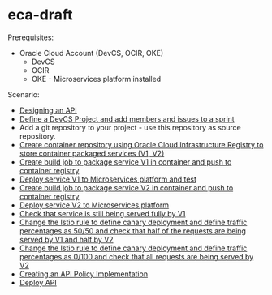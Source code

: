 # eca-draft

Prerequisites:

- Oracle Cloud Account (DevCS, OCIR, OKE)
  - DevCS
  - OCIR
  - OKE - Microservices platform installed

Scenario:

- [Designing an API](tutorials/design.api.md)
- [Define a DevCS Project and add members and issues to a sprint](tutorials/DevCS.md)
- Add a git repository to your project - use this repository as source repository.
- [Create container repository using Oracle Cloud Infrastructure Registry to store container packaged services (V1, V2)](devcs.build.jobs.md#1-create-container-repository-using-oracle-cloud-infrastructure-registry-to-store-container-packaged-services)
- [Create build job to package service V1 in container and push to container registry](devcs.build.jobs.md#2-create-build-job-to-package-service-v1-in-container-and-push-to-container-registry)
- [Deploy service V1 to Microservices platform and test](devcs.build.jobs.md#3-deploy-service-v1-to-microservices-platform-and-test)
- [Create build job to package service V2 in container and push to container registry](devcs.build.jobs.md#4-create-build-job-to-package-service-v2-in-container-and-push-to-container-registry)
- [Deploy service V2 to Microservices platform](devcs.build.jobs.md#5-deploy-service-v2-to-microservices-platform)
- [Check that service is still being served fully by V1](devcs.build.jobs.md#6-check-that-service-is-still-being-served-fully-by-v1)
- [Change the Istio rule to define canary deployment and define traffic percentages as 50/50 and check that half of the requests are being served by V1 and half by V2](devcs.build.jobs.md#7-change-the-istio-rule-to-define-canary-deployment-and-define-traffic-percentages-as-5050-and-check-that-half-of-the-requests-are-being-served-by-v1-and-half-by-v2)
- [Change the Istio rule to define canary deployment and define traffic percentages as 0/100 and check that all requests are being served by V2](devcs.build.jobs.md#8-change-the-istio-rule-to-define-canary-deployment-and-define-traffic-percentages-as-0100-and-check-that-all-requests-are-being-served-by-v2)
- [Creating an API Policy Implementation](tutorials/create.api.md)
- [Deploy API](tutorials/deploy.api.md)
